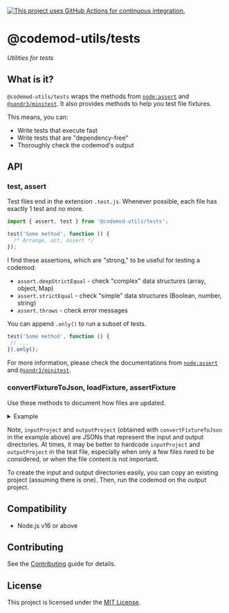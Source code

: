 [![This project uses GitHub Actions for continuous integration.](https://github.com/ijlee2/codemod-utils/actions/workflows/ci.yml/badge.svg)](https://github.com/ijlee2/codemod-utils/actions/workflows/ci.yml)

# @codemod-utils/tests

_Utilities for tests_


## What is it?

`@codemod-utils/tests` wraps the methods from [`node:assert`](https://nodejs.org/api/assert.html) and [`@sondr3/minitest`](https://github.com/sondr3/minitest). It also provides methods to help you test file fixtures.

This means, you can:

- Write tests that execute fast
- Write tests that are "dependency-free"
- Thoroughly check the codemod's output


## API

### test, assert

Test files end in the extension `.test.js`. Whenever possible, each file has exactly 1 test and no more.

```js
import { assert, test } from '@codemod-utils/tests';

test('Some method', function () {
  /* Arrange, act, assert */
});
```

I find these assertions, which are "strong," to be useful for testing a codemod:

- `assert.deepStrictEqual` - check "complex" data structures (array, object, Map)
- `assert.strictEqual` - check "simple" data structures (Boolean, number, string)
- `assert.throws` - check error messages

You can append `.only()` to run a subset of tests.

```js
test('Some method', function () {
 // ...
}).only();
```


For more information, please check the documentations from [`node:assert`](https://nodejs.org/api/assert.html) and [`@sondr3/minitest`](https://github.com/sondr3/minitest).


### convertFixtureToJson, loadFixture, assertFixture

Use these methods to document how files are updated.

<details>

<summary>Example</summary>

```js
/* tests/fixtures/ember-container-query-glint/index.js */
import { convertFixtureToJson } from '@codemod-utils/tests';

const inputProject = convertFixtureToJson('ember-container-query-glint/input');
const outputProject = convertFixtureToJson('ember-container-query-glint/output');

export { inputProject, outputProject };
```

```js
/* tests/migration/ember-addon/index/ember-container-query/glint.test.js */
import { assertFixture, loadFixture, test } from '@codemod-utils/tests';

import { migrateEmberAddon } from '../../../../../src/migration/ember-addon/index.js';
import {
  inputProject,
  outputProject,
} from '../../../../fixtures/ember-container-query-glint/index.js';

test('migration | ember-addon | index | ember-container-query > glint', function () {
  const codemodOptions = {
    addonLocation: undefined,
    projectRoot: 'tmp/ember-container-query-glint',
    testAppLocation: undefined,
    testAppName: undefined,
  };

  loadFixture(inputProject, codemodOptions);

  migrateEmberAddon(codemodOptions);

  assertFixture(outputProject, codemodOptions);

  // Check idempotence
  migrateEmberAddon(codemodOptions);

  assertFixture(outputProject, codemodOptions);
});
```

</details>

Note, `inputProject` and `outputProject` (obtained with `convertFixtureToJson` in the example above) are JSONs that represent the input and output directories. At times, it may be better to hardcode `inputProject` and `outputProject` in the test file, especially when only a few files need to be considered, or when the file content is not important.

To create the input and output directories easily, you can copy an existing project (assuming there is one). Then, run the codemod on the _output_ project.


## Compatibility

- Node.js v16 or above


## Contributing

See the [Contributing](../../CONTRIBUTING.md) guide for details.


## License

This project is licensed under the [MIT License](LICENSE.md).

